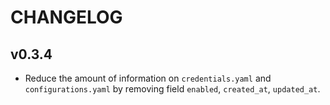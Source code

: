 # CHANGELOG

## v0.3.4

* Reduce the amount of information on `credentials.yaml` and `configurations.yaml` by removing field `enabled`, `created_at`, `updated_at`.


